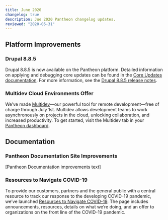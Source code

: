 ```yaml
---
title: June 2020
changelog: true
description: Jue 2020 Pantheon changelog updates.
reviewed: "2020-05-31"
---
```


## Platform Improvements

<!-- excerpt -->

### Drupal 8.8.5 

Drupal 8.8.5 is now available on the Pantheon platform. Detailed information on applying and debugging core updates can be found in the [Core Updates documentation](/core-updates). For more information, see the [Drupal 8.8.5 release notes](https://www.drupal.org/project/drupal/releases/8.8.5).

### Multidev Cloud Environments Offer

We’ve made [Multidev](/multidev)—our powerful tool for remote development—free of charge through July 1st. Multidev allows development teams to work asynchronously on projects in the cloud, unlocking collaboration, and increased productivity. To get started, visit the Multidev tab in your [Pantheon dashboard](https://dashboard.pantheon.io/sites/).

## Documentation

### Pantheon Documentation Site Improvements

[Pantheon Documentation improvements text]

### Resources to Navigate COVID-19

To provide our customers, partners and the general public with a central resource to track our response to the developing COVID-19 pandemic, we’ve launched [Resources to Navigate COVID-19](https://pantheon.io/resources-navigate-covid-19?docs). The page includes announcements, resources, details on what we’re doing, and an offer to organizations on the front line of the COVID-19 pandemic.